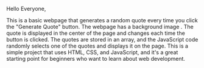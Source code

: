 Hello Everyone,

This is a basic webpage that generates a random quote every time you click the "Generate Quote" button. The webpage has a background image .
The quote is displayed in the center of the page and changes each time the button is clicked. The quotes are stored in an array, and the JavaScript code randomly selects one of the quotes and displays it on the page. 
This is a simple project that uses HTML, CSS, and JavaScript, and it's a great starting point for beginners who want to learn about web development. 